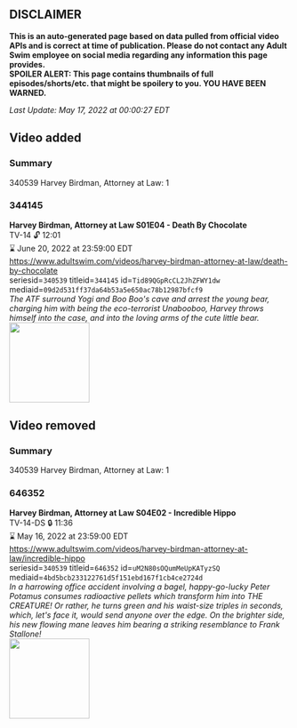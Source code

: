 ## DISCLAIMER
**This is an auto-generated page based on data pulled from official video APIs and is correct at time of publication. Please do not contact any Adult Swim employee on social media regarding any information this page provides.**  
**SPOILER ALERT: This page contains thumbnails of full episodes/shorts/etc. that might be spoilery to you. YOU HAVE BEEN WARNED.**  

_Last Update: May 17, 2022 at 00:00:27 EDT_
## Video added
### Summary
340539 Harvey Birdman, Attorney at Law: 1  
### 344145
**Harvey Birdman, Attorney at Law S01E04 - Death By Chocolate**  
TV-14 🔓 12:01  
⌛ June 20, 2022 at 23:59:00 EDT  
https://www.adultswim.com/videos/harvey-birdman-attorney-at-law/death-by-chocolate  
seriesid=`340539` titleid=`344145` id=`Tid89QGpRcCL2JhZFWY1dw` mediaid=`09d2d531ff37da64b53a5e650ac78b12987bfcf9`  
_The ATF surround Yogi and Boo Boo's cave and arrest the young bear, charging him with being the eco-terrorist Unabooboo, Harvey throws himself into the case, and into the loving arms of the cute little bear._  
<a href="https://media.cdn.adultswim.com/uploads/20200305/thumbnails/2_20351221542-harvey_004.jpg"><img src="https://media.cdn.adultswim.com/uploads/20200305/thumbnails/2_20351221542-harvey_004.jpg" height="144px" /></a>
## Video removed
### Summary
340539 Harvey Birdman, Attorney at Law: 1  
### 646352
**Harvey Birdman, Attorney at Law S04E02 - Incredible Hippo**  
TV-14-DS 🔒 11:36  
⌛ May 16, 2022 at 23:59:00 EDT  
https://www.adultswim.com/videos/harvey-birdman-attorney-at-law/incredible-hippo  
seriesid=`340539` titleid=`646352` id=`uM2N80sOQumMeUpKATyzSQ` mediaid=`4bd5bcb233122761d5f151ebd167f1cb4ce2724d`  
_In a harrowing office accident involving a bagel, happy-go-lucky Peter Potamus consumes radioactive pellets which transform him into THE CREATURE!  Or rather, he turns green and his waist-size triples in seconds, which, let's face it, would send anyone over the edge.  On the brighter side, his new flowing mane leaves him bearing a striking resemblance to Frank Stallone!_  
<a href="https://media.cdn.adultswim.com/uploads/20200305/thumbnails/2_20351425387-harvey_034.jpg"><img src="https://media.cdn.adultswim.com/uploads/20200305/thumbnails/2_20351425387-harvey_034.jpg" height="144px" /></a>
